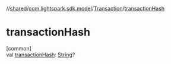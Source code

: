 //[shared](../../../index.md)/[com.lightspark.sdk.model](../index.md)/[Transaction](index.md)/[transactionHash](transaction-hash.md)

# transactionHash

[common]\
val [transactionHash](transaction-hash.md): [String](https://kotlinlang.org/api/latest/jvm/stdlib/kotlin/-string/index.html)?
